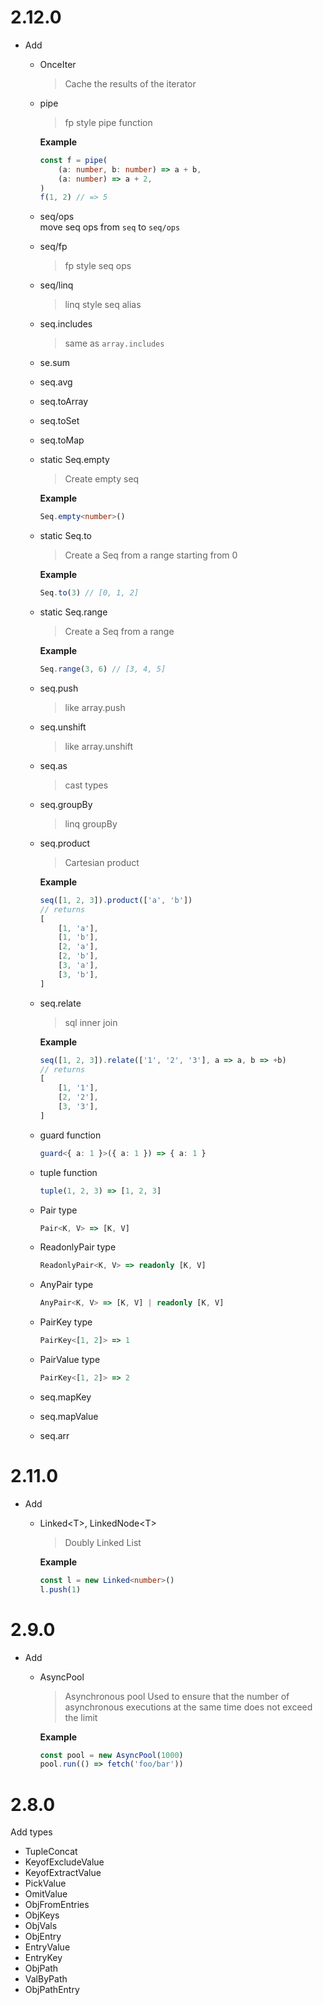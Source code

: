 # 2.12.0

- Add 
  - OnceIter
    > Cache the results of the iterator

  - pipe
    > fp style pipe function
  
    **Example**
    ```ts
    const f = pipe(
        (a: number, b: number) => a + b,
        (a: number) => a + 2,
    )
    f(1, 2) // => 5
    ```

  - seq/ops  
    move seq ops from `seq` to `seq/ops`

  - seq/fp
    > fp style seq ops

  - seq/linq
    > linq style seq alias

  - seq.includes
    > same as `array.includes`

  - se.sum
  - seq.avg
  - seq.toArray
  - seq.toSet
  - seq.toMap

  - static Seq.empty
    > Create empty seq

    **Example**

    ```ts
    Seq.empty<number>()
    ```

  - static Seq.to
    > Create a Seq from a range starting from 0 

    **Example**

    ```ts
    Seq.to(3) // [0, 1, 2]
    ```

  - static Seq.range
    >  Create a Seq from a range

    **Example**

    ```ts
    Seq.range(3, 6) // [3, 4, 5]
    ```

  - seq.push
    > like array.push

  - seq.unshift
    > like array.unshift

  - seq.as
    > cast types

  - seq.groupBy
    > linq groupBy

  - seq.product
    > Cartesian product

    **Example**
    ```ts
    seq([1, 2, 3]).product(['a', 'b'])
    // returns
    [
        [1, 'a'],
        [1, 'b'],
        [2, 'a'],
        [2, 'b'],
        [3, 'a'],
        [3, 'b'],
    ]
    ```

  - seq.relate
    > sql inner join

    **Example**
    ```ts
    seq([1, 2, 3]).relate(['1', '2', '3'], a => a, b => +b)
    // returns
    [
        [1, '1'],
        [2, '2'],
        [3, '3'],
    ]
    ```
  
  - guard function
    ```ts
    guard<{ a: 1 }>({ a: 1 }) => { a: 1 }
    ```
  - tuple function
    ```ts
    tuple(1, 2, 3) => [1, 2, 3]
    ```

  - Pair type
    ```ts
    Pair<K, V> => [K, V]
    ```
  - ReadonlyPair type
    ```ts
    ReadonlyPair<K, V> => readonly [K, V]
    ```
  - AnyPair type
    ```ts
    AnyPair<K, V> => [K, V] | readonly [K, V]
    ```
  - PairKey type
    ```ts
    PairKey<[1, 2]> => 1
    ```
  - PairValue type
    ```ts
    PairKey<[1, 2]> => 2
    ```

  - seq.mapKey
  - seq.mapValue

  - seq.arr

# 2.11.0
- Add
  - Linked\<T>, LinkedNode\<T>
    > Doubly Linked List  

    **Example**
    ```ts
    const l = new Linked<number>()
    l.push(1)
    ```

# 2.9.0

- Add
  - AsyncPool 
    > Asynchronous pool 
    > Used to ensure that the number of asynchronous executions at the same time does not exceed the limit

    **Example**  
    ```ts
    const pool = new AsyncPool(1000)
    pool.run(() => fetch('foo/bar'))
    ```

# 2.8.0

Add types
- TupleConcat
- KeyofExcludeValue
- KeyofExtractValue
- PickValue
- OmitValue
- ObjFromEntries
- ObjKeys
- ObjVals
- ObjEntry
- EntryValue
- EntryKey
- ObjPath
- ValByPath
- ObjPathEntry

